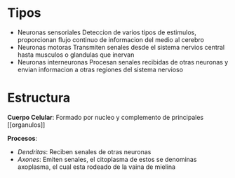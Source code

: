 # Tipos

- Neuronas sensoriales
	Deteccion de varios tipos de estimulos, proporcionan flujo continuo de informacion del medio al cerebro
- Neuronas motoras
	Transmiten senales desde el sistema nervios central hasta musculos o glandulas que inervan
- Neuronas interneuronas
	Procesan senales recibidas de otras neuronas y envian informacion a otras regiones del sistema nervioso

# Estructura

**Cuerpo Celular**:
Formado por nucleo y complemento de principales [[organulos]]

**Procesos**:
- *Dendritas*: Reciben senales de otras neuronas
- *Axones*: Emiten senales, el citoplasma de estos se denominas axoplasma, el cual esta rodeado de la vaina de mielina